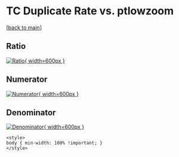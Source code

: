 # TC Duplicate Rate vs. ptlowzoom

[[back to main](./)]



## Ratio

[![Ratio](../mtv/var/TC_duplrate_ptlowzoom.png){ width=600px }](../mtv/var/TC_duplrate_ptlowzoom.pdf)

## Numerator

[![Numerator](../mtv/num/TC_duplrate_ptlowzoom_num.png){ width=600px }](../mtv/num/TC_duplrate_ptlowzoom_num.pdf)

## Denominator

[![Denominator](../mtv/den/TC_duplrate_ptlowzoom_den.png){ width=600px }](../mtv/den/TC_duplrate_ptlowzoom_den.pdf)


``` {=html}
<style>
body { min-width: 100% !important; }
</style>
```
